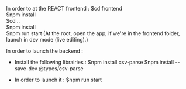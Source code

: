 In order to at the REACT frontend :
$cd frontend  
$npm install  
$cd ..  
$npm install  
$npm run start (At the root, open the app; if we're in the frontend folder, launch in dev mode (live editing).)

In order to launch the backend :
- Install the following librairies :
$npm install csv-parse
$npm install --save-dev @types/csv-parse

- In order to launch it :
$npm run start
